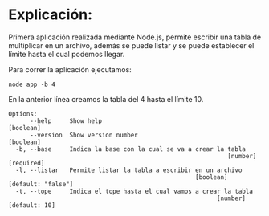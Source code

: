 # Explicación:

Primera aplicación realizada mediante Node.js, permite escribir una tabla de multiplicar en un archivo, además se puede listar y se puede establecer el límite hasta el cual podemos llegar.

Para correr la aplicación ejecutamos:

```
node app -b 4
```

En la anterior línea creamos la tabla del 4 hasta el límite 10.

```
Options:
      --help     Show help                                             [boolean]
      --version  Show version number                                   [boolean]
  -b, --base     Indica la base con la cual se va a crear la tabla
                                                             [number] [required]
  -l, --listar   Permite listar la tabla a escribir en un archivo
                                                    [boolean] [default: "false"]
  -t, --tope     Indica el tope hasta el cual vamos a crear la tabla
                                                          [number] [default: 10]
```